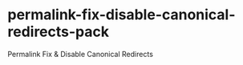 permalink-fix-disable-canonical-redirects-pack
==============================================

Permalink Fix &amp; Disable Canonical Redirects